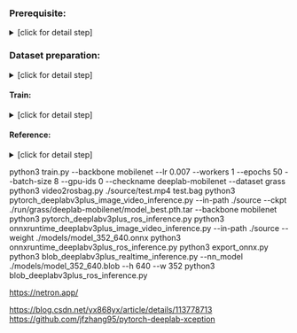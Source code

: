 ### Prerequisite:

<details><summary>[click for detail step]</summary>

```
pip3 install matplotlib
pip3 install tensorboardX
pip3 install pillow
pip3 install tqdm

```

</details>

### Dataset preparation:

<details><summary>[click for detail step]</summary>

```
python3 coco2labelme.py ./custom_dataset/*.json ./custom_dataset
python3 json_to_dataset.py --input_dataset_dir ./custom_dataset --output_dataset_dir ./custom_dataset
python3 voc_train_val_split.py --jsonfilepath ./custom_dataset/json --saveBasePath ./custom_dataset/ImageSets/Segmentation
```

</details>

#### Train:

<details><summary>[click for detail step]</summary>

  + Modify `mypath.py` line 14
  ```
  return os.getcwd()+'/custom_dataset' # change to your custom dataset path if you want
  ```
  
  + Modify `/dataloaders/datasets/custom_dataset.py` line 14 and 18
  ```
  NUM_CLASSES = 2 # change to your custom dataset class number
  
  base_dir=Path.db_root_dir('custom_dataset'), # change to your custom dataset path if you want
  ```
  
  + Modify `/dataloaders/utils.py` line 31 and 107
  ```
  n_classes = 2 # change to your custom dataset class number
  
  return np.asarray([[0,0,0],[128,0,0]]) # change with your desired mask color for your custom dataset if you want
  ```
  
  + Start training
  ```
  python3 train.py --backbone mobilenet --lr 0.007 --workers 1 --epochs 50 --batch-size 8 --gpu-ids 0 --checkname deeplab-mobilenet --dataset custom_dataset --num_class 6
  ```

</details>

#### Reference:

<details><summary>[click for detail step]</summary>

```
https://blog.csdn.net/yx868yx/article/details/113778713
https://github.com/jfzhang95/pytorch-deeplab-xception
https://github.com/luxonis/depthai-experiments/tree/master/gen2-deeplabv3_multiclass#gen2-deeplabv3-multiclass-on-depthai
```

</details>

python3 train.py --backbone mobilenet --lr 0.007 --workers 1 --epochs 50 --batch-size 8 --gpu-ids 0 --checkname deeplab-mobilenet --dataset grass
python3 video2rosbag.py ./source/test.mp4 test.bag
python3 pytorch_deeplabv3plus_image_video_inference.py --in-path ./source --ckpt ./run/grass/deeplab-mobilenet/model_best.pth.tar --backbone mobilenet
python3 pytorch_deeplabv3plus_ros_inference.py
python3 onnxruntime_deeplabv3plus_image_video_inference.py --in-path ./source --weight ./models/model_352_640.onnx
python3 onnxruntime_deeplabv3plus_ros_inference.py
python3 export_onnx.py
python3 blob_deeplabv3plus_realtime_inference.py --nn_model ./models/model_352_640.blob --h 640 --w 352
python3 blob_deeplabv3plus_ros_inference.py

https://netron.app/

https://blog.csdn.net/yx868yx/article/details/113778713
https://github.com/jfzhang95/pytorch-deeplab-xception
